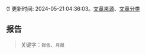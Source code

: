 :alarm_clock: 更新时间: 2024-05-21 04:36:03。[文章来源](/README.md)、[文章分类](/TAGS.md)

## 报告


> 关键字：`报告`、`月报`



